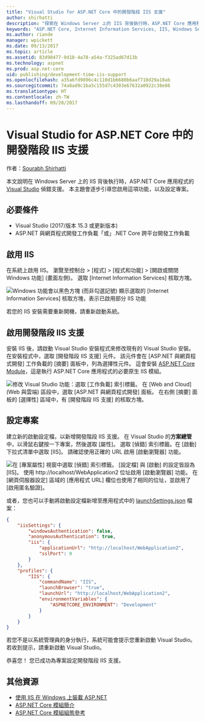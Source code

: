 ```yaml
---
title: "Visual Studio for ASP.NET Core 中的開發階段 IIS 支援"
author: shirhatti
description: "探索在 Windows Server 上的 IIS 背後執行時，ASP.NET Core 應用程式的偵錯支援。"
keywords: "ASP.NET Core, Internet Information Services, IIS, Windows Server, ASP.NET Core Module, 偵錯"
ms.author: riande
manager: wpickett
ms.date: 09/13/2017
ms.topic: article
ms.assetid: 83d98477-9d10-4a78-a54a-f325ad67d13b
ms.technology: aspnet
ms.prod: asp.net-core
uid: publishing/development-time-iis-support
ms.openlocfilehash: a35a6fd9896c4c110d1b6680b6aaf718d29a18ab
ms.sourcegitcommit: 74a8ad9c1ba5c155d7c4303e67632a0922c38e86
ms.translationtype: HT
ms.contentlocale: zh-TW
ms.lasthandoff: 09/20/2017
---
```

# <a name="development-time-iis-support-in-visual-studio-for-aspnet-core"></a>Visual Studio for ASP.NET Core 中的開發階段 IIS 支援

作者：[Sourabh Shirhatti](https://twitter.com/sshirhatti)

本文說明在 Windows Server 上的 IIS 背後執行時，ASP.NET Core 應用程式的 [Visual Studio](https://www.visualstudio.com/vs/) 偵錯支援。 本主題會逐步引導您啟用這項功能，以及設定專案。

## <a name="prerequisites"></a>必要條件

* Visual Studio (2017/版本 15.3 或更新版本)
* ASP.NET 與網頁程式開發工作負載「或」.NET Core 跨平台開發工作負載

## <a name="enable-iis"></a>啟用 IIS

在系統上啟用 IIS。 瀏覽至控制台 > [程式] > [程式和功能] > [開啟或關閉 Windows 功能] \(畫面左側)。 選取 [Internet Information Services] 核取方塊。

![Windows 功能會以黑色方塊 (而非勾選記號) 顯示選取的 [Internet Information Services] 核取方塊，表示已啟用部分 IIS 功能](development-time-iis-support/_static/enable_iis.png)

若您的 IIS 安裝需要重新開機，請重新啟動系統。

## <a name="enable-development-time-iis-support"></a>啟用開發階段 IIS 支援

安裝 IIS 後，請啟動 Visual Studio 安裝程式來修改現有的 Visual Studio 安裝。 在安裝程式中，選取 [開發階段 IIS 支援] 元件。 該元件會在 [ASP.NET 與網頁程式開發] 工作負載的 [摘要] 面板中，列為選擇性元件。 這會安裝 [ASP.NET Core Module](xref:fundamentals/servers/aspnet-core-module)，這是執行 ASP.NET Core 應用程式的必要原生 IIS 模組。

![修改 Visual Studio 功能：選取 [工作負載] 索引標籤。 在 [Web and Cloud]\(Web 與雲端\) 區段中，選取 [ASP.NET 與網頁程式開發] 面板。 在右側 [摘要] 面板的 [選擇性] 區域中，有 [開發階段 IIS 支援] 的核取方塊。](development-time-iis-support/_static/development_time_support.png)

## <a name="configure-the-project"></a>設定專案

建立新的啟動設定檔，以新增開發階段 IIS 支援。 在 Visual Studio 的**方案總管**中，以滑鼠右鍵按一下專案，然後選取 [屬性]。 選取 [偵錯] 索引標籤。在 [啟動] 下拉式清單中選取 [IIS]。 請確認使用正確的 URL 啟用 [啟動瀏覽器] 功能。

![在 [專案屬性] 視窗中選取 [偵錯] 索引標籤。 [設定檔] 與 [啟動] 的設定皆設為 [IIS]。 使用 http://localhost/WebApplication2 位址啟用 [啟動瀏覽器] 功能。 在 [網頁伺服器設定] 區域的 [應用程式 URL] 欄位也使用了相同的位址，並啟用了 [啟用匿名驗證]。](development-time-iis-support/_static/project_properties.png)

或者，您也可以手動將啟動設定檔新增至應用程式中的 [launchSettings.json](http://json.schemastore.org/launchsettings) 檔案：

```json
{
    "iisSettings": {
        "windowsAuthentication": false,
        "anonymousAuthentication": true,
        "iis": {
            "applicationUrl": "http://localhost/WebApplication2",
            "sslPort": 0
        }
    },
    "profiles": {
        "IIS": {
            "commandName": "IIS",
            "launchBrowser": "true",
            "launchUrl": "http://localhost/WebApplication2",
            "environmentVariables": {
                "ASPNETCORE_ENVIRONMENT": "Development"
            }
        }
    }
}
```

若您不是以系統管理員的身分執行，系統可能會提示您重新啟動 Visual Studio。 若收到提示，請重新啟動 Visual Studio。

恭喜您！ 您已成功為專案設定開發階段 IIS 支援。 

## <a name="additional-resources"></a>其他資源

* [使用 IIS 在 Windows 上裝載 ASP.NET](xref:publishing/iis)
* [ASP.NET Core 模組簡介](xref:fundamentals/servers/aspnet-core-module)
* [ASP.NET Core 模組組態參考](xref:hosting/aspnet-core-module)

